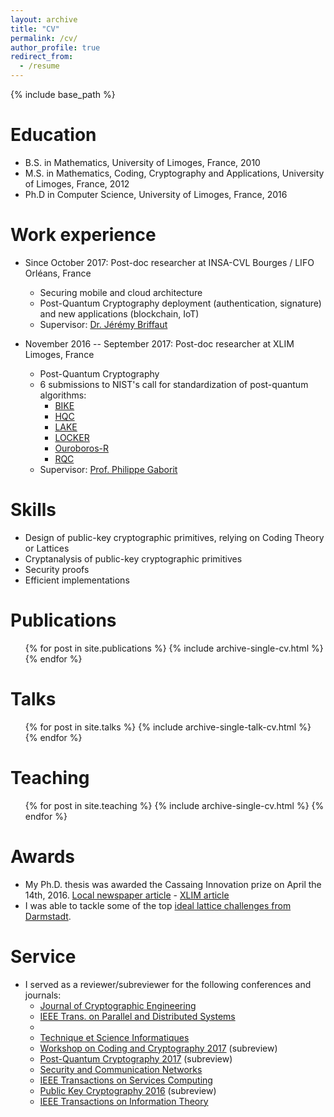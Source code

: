```yaml
---
layout: archive
title: "CV"
permalink: /cv/
author_profile: true
redirect_from:
  - /resume
---
```


{% include base_path %}

Education
======
* B.S. in Mathematics, University of Limoges, France, 2010
* M.S. in Mathematics, Coding, Cryptography and Applications, University of Limoges, France, 2012
* Ph.D in Computer Science, University of Limoges, France, 2016

Work experience
======
* Since October 2017: Post-doc researcher at INSA-CVL Bourges / LIFO Orléans, France
  * Securing mobile and cloud architecture
  * Post-Quantum Cryptography deployment (authentication, signature) and new applications (blockchain, IoT)
  * Supervisor: <a href="https://www.univ-orleans.fr/lifo/pageperso.php?lang=fr&id=63">Dr. Jérémy Briffaut</a>

* November 2016 -- September 2017: Post-doc researcher at XLIM Limoges, France
  * Post-Quantum Cryptography 
  * 6 submissions to NIST's call for standardization of post-quantum algorithms:
    * <a href="http://bikesuite.org/">BIKE</a>
    * <a href="">HQC</a>
    * <a href="">LAKE</a>
    * <a href="">LOCKER</a>
    * <a href="">Ouroboros-R</a>
    * <a href="">RQC</a>
  * Supervisor: <a href="http://www.unilim.fr/pages_perso/philippe.gaborit/">Prof. Philippe Gaborit</a>
  
Skills
======
* Design of public-key cryptographic primitives, relying on Coding Theory or Lattices 
* Cryptanalysis of public-key cryptographic primitives
* Security proofs
* Efficient implementations

Publications
======
  <ul>{% for post in site.publications %}
    {% include archive-single-cv.html %}
  {% endfor %}</ul>
  
Talks
======
  <ul>{% for post in site.talks %}
    {% include archive-single-talk-cv.html %}
  {% endfor %}</ul>
  
Teaching
======
  <ul>{% for post in site.teaching %}
    {% include archive-single-cv.html %}
  {% endfor %}</ul>
  
Awards
======
* My Ph.D. thesis was awarded the Cassaing Innovation prize on April the 14th, 2016. <a href="http://www.lepopulaire.fr/limoges/science/education/2017/04/18/trois-laureats-du-concours-cassaing-a-l-universite_12369372.html">Local newspaper article</a> - <a href="http://www.xlim.fr/actualites/jean-christophe-deneuville-prix-jc-cassaing-2017-de-linnovation">XLIM article</a> 
* I was able to tackle some of the top <a href="http://www.latticechallenge.org/ideallattice-challenge/index.php">ideal lattice challenges from Darmstadt</a>. 

Service
======
* I served as a reviewer/subreviewer for the following conferences and journals:
  * <a href="https://link.springer.com/journal/13389">Journal of Cryptographic Engineering</a>
  * <a href="https://www.computer.org/web/tpds">IEEE Trans. on Parallel and Distributed Systems</a>
  * <a href=""></a>
  * <a href="https://tsi.revuesonline.com/accueil.jsp">Technique et Science Informatiques</a>  
  * <a href="http://wcc2017.suai.ru/">Workshop on Coding and Cryptography 2017</a> (subreview)
  * <a href="https://2017.pqcrypto.org/conference/">Post-Quantum Cryptography 2017</a> (subreview)
  * <a href="http://onlinelibrary.wiley.com/journal/10.1002/%28ISSN%291939-0122">Security and Communication Networks</a>
  * <a href="http://www.computer.org/web/tsc">IEEE Transactions on Services Computing</a>
  * <a href="http://troll.iis.sinica.edu.tw/pkc16/"/>Public Key Cryptography 2016</a> (subreview)
  * <a href="http://www.comm.utoronto.ca/trans-it/index.shtml"/>IEEE Transactions on Information Theory</a>

